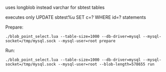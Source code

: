uses longblob instead varchar for sbtest tables

executes only UPDATE sbtest%u SET c=? WHERE id=? statements

Prepare:

    ./blob_point_select.lua --table-size=1000 --db-driver=mysql --mysql-socket=/tmp/mysql.sock --mysql-user=root prepare 

Run:

    ./blob_point_select.lua --table-size=1000 --db-driver=mysql --mysql-socket=/tmp/mysql.sock --mysql-user=root --blob-length=578655 run
